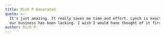 ```yaml
---
title: Rich P Generated
quote: >-
  It's just amazing. It really saves me time and effort. Lynch is exactly what
  our business has been lacking. I wish I would have thought of it first.
author: Rich P.
---
```


